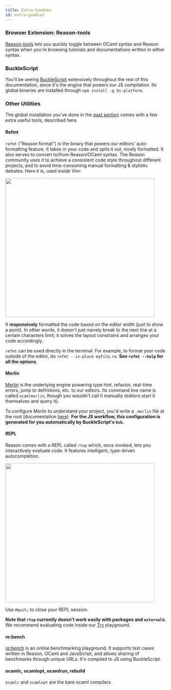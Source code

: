 ```yaml
---
title: Extra Goodies
id: extra-goodies
---
```


### Browser Extension: Reason-tools

[Reason-tools](https://github.com/reasonml/reason-tools) lets you quickly toggle between OCaml syntax and Reason syntax when you're browsing tutorials and documentations written in either syntax.

### BuckleScript

You'll be seeing [BuckleScript](https://bucklescript.github.io) extensively throughout the rest of this documentation, since it's the engine that powers our JS compilation. Its global binaries are installed through `npm install -g bs-platform`.

### Other Utilities

The global installation you've done in the [past section](/guide/editor-tools/global-installation) comes with a few extra useful tools, described here.

#### Refmt

`refmt` ("Reason format") is the binary that powers our editors' auto-formatting feature. It takes in your code and spits it out, nicely formatted. It also serves to convert to/from Reason/OCaml syntax. The Reason community uses it to achieve a consistent code style throughout different projects, and to avoid time-consuming manual formatting & stylistic debates. Here it is, used inside Vim:

<img width="466" height="433" src="https://user-images.githubusercontent.com/1909539/28570942-3bd962a2-70f5-11e7-8934-1b7f249d7814.gif" style="max-width:466px; max-height:433px;" />

It **responsively** formatted the code based on the editor width (just to show a point). In other words, it doesn't just naively break to the next line at a certain characters limit; it solves the layout constrains and arranges your code accordingly.

`refmt` can be used directly in the terminal. For example, to format your code outside of the editor, do `refmt --in-place myFile.re`. **See `refmt --help` for all the options**.

#### Merlin

[Merlin](https://github.com/ocaml/merlin) is the underlying engine powering type hint, refactor, real-time errors, jump to definitions, etc. to our editors. Its command line name is called `ocamlmerlin`, though you wouldn't call it manually (editors start it themselves and query it).

To configure Merlin to understand your project, you'd write a `.merlin` file at the root (documentation [here](https://github.com/ocaml/merlin/wiki/project-configuration)). **For the JS workflow, this configuration is generated for you automatically by BuckleScript's `bsb`.**

#### REPL

Reason comes with a REPL called `rtop` which, once invoked, lets you interactively evaluate code. It features intelligent, type-driven autocompletion.

<img src="https://user-images.githubusercontent.com/1909539/28570943-3bd9eb00-70f5-11e7-981c-4846719c0943.gif" style="width:100%; max-width:466px; max-height:433px;">

Use `#quit;` to close your REPL session.

**Note that `rtop` currently doesn't work easily with packages and `external`s**. We recommend evaluating code inside our [Try](/try) playground.

#### re:bench

[re:bench](https://rebench.github.io) is an online benchmarking playground. It supports test cases written in Reason, OCaml and JavaScript, and allows sharing of benchmarks through unique URLs. It's compiled to JS using BuckleScript.

#### ocamlc, ocamlopt, ocamlrun, rebuild

`ocamlc` and `ocamlopt` are the bare ocaml compilers.
